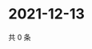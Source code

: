 # 2021-12-13

共 0 条

<!-- BEGIN WEIBO -->
<!-- 最后更新时间 Mon Dec 13 2021 19:10:03 GMT+0800 (China Standard Time) -->

<!-- END WEIBO -->
